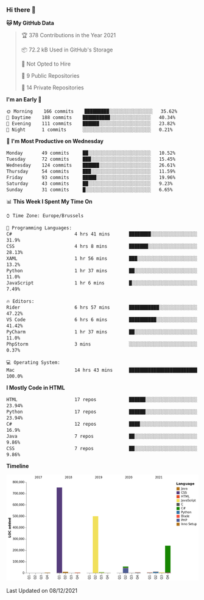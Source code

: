 ### Hi there 👋

<!--START_SECTION:waka-->
**🐱 My GitHub Data** 

> 🏆 378 Contributions in the Year 2021
 > 
> 📦 72.2 kB Used in GitHub's Storage 
 > 
> 🚫 Not Opted to Hire
 > 
> 📜 9 Public Repositories 
 > 
> 🔑 14 Private Repositories  
 > 
**I'm an Early 🐤** 

```text
🌞 Morning    166 commits    █████████░░░░░░░░░░░░░░░░   35.62% 
🌆 Daytime    188 commits    ██████████░░░░░░░░░░░░░░░   40.34% 
🌃 Evening    111 commits    ██████░░░░░░░░░░░░░░░░░░░   23.82% 
🌙 Night      1 commits      ░░░░░░░░░░░░░░░░░░░░░░░░░   0.21%

```
📅 **I'm Most Productive on Wednesday** 

```text
Monday       49 commits     ██░░░░░░░░░░░░░░░░░░░░░░░   10.52% 
Tuesday      72 commits     ███░░░░░░░░░░░░░░░░░░░░░░   15.45% 
Wednesday    124 commits    ██████░░░░░░░░░░░░░░░░░░░   26.61% 
Thursday     54 commits     ███░░░░░░░░░░░░░░░░░░░░░░   11.59% 
Friday       93 commits     █████░░░░░░░░░░░░░░░░░░░░   19.96% 
Saturday     43 commits     ██░░░░░░░░░░░░░░░░░░░░░░░   9.23% 
Sunday       31 commits     █░░░░░░░░░░░░░░░░░░░░░░░░   6.65%

```


📊 **This Week I Spent My Time On** 

```text
⌚︎ Time Zone: Europe/Brussels

💬 Programming Languages: 
C#                       4 hrs 41 mins       ████████░░░░░░░░░░░░░░░░░   31.9% 
CSS                      4 hrs 8 mins        ███████░░░░░░░░░░░░░░░░░░   28.13% 
XAML                     1 hr 56 mins        ███░░░░░░░░░░░░░░░░░░░░░░   13.2% 
Python                   1 hr 37 mins        ██░░░░░░░░░░░░░░░░░░░░░░░   11.0% 
JavaScript               1 hr 6 mins         █░░░░░░░░░░░░░░░░░░░░░░░░   7.49%

🔥 Editors: 
Rider                    6 hrs 57 mins       ███████████░░░░░░░░░░░░░░   47.22% 
VS Code                  6 hrs 6 mins        ██████████░░░░░░░░░░░░░░░   41.42% 
PyCharm                  1 hr 37 mins        ██░░░░░░░░░░░░░░░░░░░░░░░   11.0% 
PhpStorm                 3 mins              ░░░░░░░░░░░░░░░░░░░░░░░░░   0.37%

💻 Operating System: 
Mac                      14 hrs 43 mins      █████████████████████████   100.0%

```

**I Mostly Code in HTML** 

```text
HTML                     17 repos            ██████░░░░░░░░░░░░░░░░░░░   23.94% 
Python                   17 repos            ██████░░░░░░░░░░░░░░░░░░░   23.94% 
C#                       12 repos            ████░░░░░░░░░░░░░░░░░░░░░   16.9% 
Java                     7 repos             ██░░░░░░░░░░░░░░░░░░░░░░░   9.86% 
CSS                      7 repos             ██░░░░░░░░░░░░░░░░░░░░░░░   9.86%

```


**Timeline**

![Chart not found](https://raw.githubusercontent.com/guillaumedeplancke/guillaumedeplancke/main/charts/bar_graph.png) 


 Last Updated on 08/12/2021
<!--END_SECTION:waka-->
